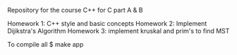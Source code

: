 Repository for the course C++ for C part A & B

Homework 1: C++ style and basic concepts
Homework 2: Implement Dijikstra's Algorithm
Homework 3: implement kruskal and prim's to find MST

To compile all
$ make app
